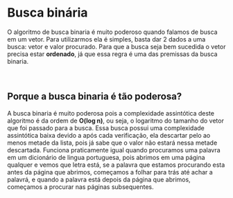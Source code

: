 <h1>Busca binária </h1>
<p>O algoritmo de busca binaria é muito poderoso quando falamos de busca em um vetor.
Para utilizarmos ela é simples, basta dar 2 dados a uma busca: vetor e valor procurado.
Para que a busca seja bem sucedida o vetor precisa estar <strong>ordenado</strong>, já que essa regra é uma das premissas da busca binaria.
</p><br>

<h2>Porque a busca binaria é tão poderosa? </h2>
<p>A busca binaria é muito poderosa pois a complexidade assintótica deste algoritmo é da ordem de <strong>O(log n)</strong>, ou seja,
o logaritmo do tamanho do vetor que foi passado para a busca. Essa busca possui uma complexidade assintótica baixa devido a após cada verificação, ela descartar
pelo ao menos metade da lista, pois já sabe que o valor não estará nessa metade descartada. Funciona praticamente igual quando procuramos uma palavra em um dicionário de lingua portuguesa, pois abrimos em uma página qualquer e vemos que letra está, se a palavra que estamos procurando esta antes da página que abrimos, começamos a folhar para trás até achar a palavrá, e quando a palavra está depois da página que abrimos, começamos a procurar nas páginas subsequentes.</p>
